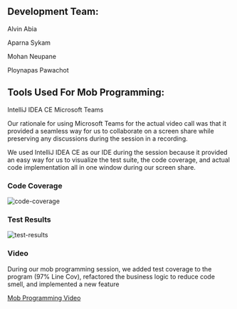 ## Development Team:

Alvin Abia

Aparna Sykam

Mohan Neupane

Ploynapas Pawachot

## Tools Used For Mob Programming:
IntelliJ IDEA CE
Microsoft Teams

Our rationale for using Microsoft Teams for the actual video call was that it provided a seamless way for us to collaborate on a screen share while preserving any discussions during the session in a recording.

We used IntelliJ IDEA CE as our IDE during the session because it provided an easy way for us to visualize the test suite, the code coverage, and actual code implementation all in one window during our screen share.


### Code Coverage

![code-coverage](https://user-images.githubusercontent.com/10526932/177007719-d855c040-7a3d-45b0-96d1-b90084905ee4.png)


### Test Results

![test-results](https://user-images.githubusercontent.com/10526932/177008243-0760004b-4443-4bad-be4e-1db06a6ce29b.png)


### Video

During our mob programming session, we added test coverage to the program (97% Line Cov), refactored the business logic to reduce code smell, and implemented a new feature

[Mob Programming Video](https://www.youtube.com/watch?v=c2lRhSCUlNE)
